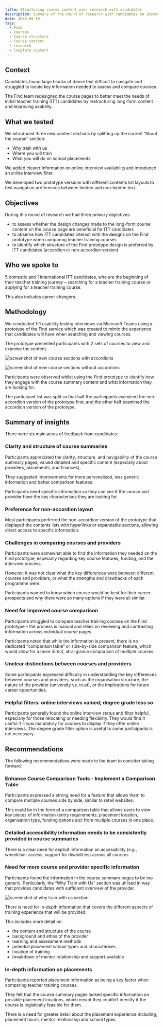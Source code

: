```yaml
---
title: Structuring course content user research with candidates
description: Summary of the round of research with candidates on improving courses pages on Find
date: 2025-06-19
tags:
  - Find
  - courses
  - Course structure
  - Course content
  - research
  - longform content
---
```


## Context

Candidates found large blocks of dense text difficult to navigate and struggled to locate key information needed to assess and compare courses.

The Find team redesigned the course pages to better meet the needs of initial teacher training (ITT) candidates by restructuring long-form content and improving usability.

## What we tested

We introduced three new content sections by splitting up the current “About the course” section:

- Why train with us
- Where you will train
- What you will do on school placements

We added clearer information on online interview availability and introduced an online interview filter.

We developed two prototype versions with different contents list layouts to test navigation preferences between hidden and non-hidden text.

## Objectives

During this round of research we had three primary objectives:

- to assess whether the design changes made to the long-form course content on the course page are beneficial for ITT candidates
- to observe how ITT candidates interact with the designs on the Find prototype when comparing teacher training courses
- to identify which structure of the Find prototype design is preferred by ITT candidates (accordion or non-accordion version)

## Who we spoke to

5 domestic and 1 international ITT candidates, who are the beginning of their teacher training journey – searching for a teacher training course or applying for a teacher training course. 

This also includes career changers.

## Methodology

We conducted 1-1 usability testing interviews via Microsoft Teams using a prototype of the Find service which was created to mimic the experience that candidates will have when searching and viewing courses.

The prototype presented participants with 2 sets of courses to view and examine the content.

![screenshot of new course sections with accordions](course_sections_with_accordions.png)

![screenshot of new course sections without accordions](course_sections_without_accordions.png)

Participants were observed whilst using the Find prototype to identify how they engage with the course summary content and what information they are looking for.

The participant list was split so that half the participants examined the non-accordion version of the prototype first, and the other half examined the accordion version of the prototype.

## Summary of insights

There were six main areas of feedback from candidates:

### Clarity and structure of course summaries

Participants appreciated the clarity, structure, and navigability of the course summary pages, valued detailed and specific content (especially about providers, placements, and finances).

They suggested improvements for more personalized, less generic information and better comparison features.

Participants need specific information so they can see if the course and provider have the key characterises they are looking for.

### Preference for non-accordion layout

Most participants preferred the non-accordion version of the prototype that displayed the contents lists with hyperlinks or expandable sections, allowing direct access to specific information.

### Challenges in comparing courses and providers

Participants were somewhat able to find the information they needed on the Find prototype, especially regarding key course features, funding, and the interview process.

However, it was not clear what the key differences were between different courses and providers, or what the strengths and drawbacks of each programme were.

Participants wanted to know which course would be best for their career prospects and why there were so many options if they were all similar.

### Need for improved course comparison

Participants struggled to compare teacher training courses on the Find prototype – the process is manual and relies on reviewing and contrasting information across individual course pages.

Participants noted that while the information is present, there is no dedicated "comparison table" or side-by-side comparison feature, which would allow for a more direct, at-a-glance comparison of multiple courses.

### Unclear distinctions between courses and providers

Some participants expressed difficulty in understanding the key differences between courses and providers, such as the organisation structure, the nature of the provider (university vs. trust), or the implications for future career opportunities.

### Helpful filters: online interviews valued; degree grade less so

Participants generally found the online interview status and filter helpful, especially for those relocating or needing flexibility. They would find it useful if it was mandatory for courses to display if they offer online interviews. The degree grade filter option is useful to some participants is not necessary.

## Recommendations

The following recommendations were made to the team to consider taking forward:

### Enhance Course Comparison Tools - Implement a Comparison Table

Participants expressed a strong need for a feature that allows them to compare multiple courses side by side, similar to retail websites.

This could be in the form of a comparison table that allows users to view key pieces of information (entry requirements, placement location, organisation type, funding options etc) from multiple courses in one place.

### Detailed accessibility information needs to be consistently provided in course summaries

There is a clear need for explicit information on accessibility (e.g., wheelchair access, support for disabilities) across all courses.

### Need for more course and provider specific information

Participants found the information in the course summary pages to be too generic. Particularly, the “Why Train with Us” section was utilised in way that provides candidates with sufficient overview of the provider.

![screenshot of why train with us section](why_train_with_us_section.png)

There is need for in-depth information that covers the different aspects of training experience that will be provided.

This includes more detail on:

- the content and structure of the course
- background and ethos of the provider
- learning and assessment methods
- potential placement school types and characterises
- location of training
- breakdown of mentor relationship and support available

### In-depth information on placements

Participants reported placement information as being a key factor when comparing teacher training courses.

They felt that the course summary pages lacked specific information on possible placement locations, which meant they couldn’t identify if the course is logistically feasible for them.

There is a need for greater detail about the placement experience including, placement hours, mentor relationship and school types.
